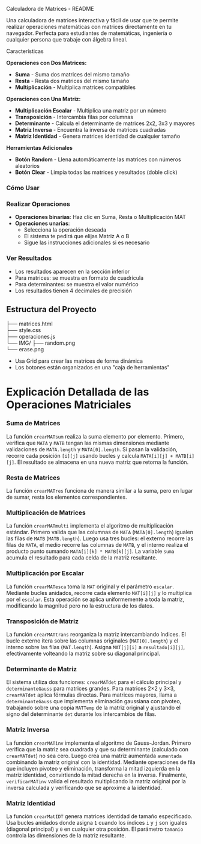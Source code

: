 Calculadora de Matrices - README

Una calculadora de matrices interactiva y fácil de usar que te permite realizar operaciones matemáticas con 
matrices directamente en tu navegador. Perfecta para estudiantes de matemáticas, ingeniería o cualquier persona que trabaje con álgebra lineal.

Características

**Operaciones con Dos Matrices:**
- **Suma** - Suma dos matrices del mismo tamaño
- **Resta** - Resta dos matrices del mismo tamaño  
- **Multiplicación** - Multiplica matrices compatibles

**Operaciones con Una Matriz:**
- **Multiplicación Escalar** - Multiplica una matriz por un número
- **Transposición** - Intercambia filas por columnas
- **Determinante** - Calcula el determinante de matrices 2x2, 3x3 y mayores
- **Matriz Inversa** - Encuentra la inversa de matrices cuadradas
- **Matriz Identidad** - Genera matrices identidad de cualquier tamaño

 **Herramientas Adicionales**
-  **Botón Random** - Llena automáticamente las matrices con números aleatorios
-  **Botón Clear** - Limpia todas las matrices y resultados (doble click)

### Cómo Usar

### Realizar Operaciones
- **Operaciones binarias**: Haz clic en Suma, Resta o Multiplicación MAT
- **Operaciones unarias**: 
  - Selecciona la operación deseada
  - El sistema te pedirá que elijas Matriz A o B
  - Sigue las instrucciones adicionales si es necesario

### Ver Resultados
- Los resultados aparecen en la sección inferior
- Para matrices: se muestra en formato de cuadrícula
- Para determinantes: se muestra el valor numérico
- Los resultados tienen 4 decimales de precisión

## Estructura del Proyecto

├── matrices.html      
├── style.css          
├── operaciones.js     
└── IMG/
    ├──  random.png    
    └──  erase.png      

- Usa Grid para crear las matrices de forma dinámica
- Los botones están organizados en una "caja de herramientas"

# Explicación Detallada de las Operaciones Matriciales

### **Suma de Matrices**
La función `crearMATsum` realiza la suma elemento por elemento. Primero, verifica que `MATA` y `MATB` tengan las mismas dimensiones mediante validaciones de `MATA.length` y `MATA[0].length`. Si pasan la validación, recorre cada posición `[i][j]` usando bucles y calcula `MATA[i][j] + MATB[i][j]`. El resultado se almacena en una nueva matriz que retorna la función.

### **Resta de Matrices**  
La función `crearMATres` funciona de manera similar a la suma, pero en lugar de sumar, resta los elementos correspondientes.

### **Multiplicación de Matrices**
La función `crearMATmulti` implementa el algoritmo de multiplicación estándar. Primero valida que las columnas de `MATA` (`MATA[0].length`) igualen las filas de `MATB` (`MATB.length`). Luego usa tres bucles: el externo recorre las filas de `MATA`, el medio recorre las columnas de `MATB`, y el interno realiza el producto punto sumando `MATA[i][k] * MATB[k][j]`. La variable `suma` acumula el resultado para cada celda de la matriz resultante.

### **Multiplicación por Escalar**
La función `crearMATesca` toma la `MAT` original y el parámetro `escalar`. Mediante bucles anidados, recorre cada elemento `MAT[i][j]` y lo multiplica por el `escalar`. Esta operación se aplica uniformemente a toda la matriz, modificando la magnitud pero no la estructura de los datos.

### **Transposición de Matriz**
La función `crearMATtrans` reorganiza la matriz intercambiando índices. El bucle externo itera sobre las columnas originales (`MAT[0].length`) y el interno sobre las filas (`MAT.length`). Asigna `MAT[j][i]` a `resultado[i][j]`, efectivamente volteando la matriz sobre su diagonal principal.

### **Determinante de Matriz**
El sistema utiliza dos funciones: `crearMATdet` para el cálculo principal y `determinanteGauss` para matrices grandes. Para matrices 2×2 y 3×3, `crearMATdet` aplica fórmulas directas. Para matrices mayores, llama a `determinanteGauss` que implementa eliminación gaussiana con pivoteo, trabajando sobre una copia `MATTemp` de la matriz original y ajustando el signo del determinante `det` durante los intercambios de filas.

### **Matriz Inversa**
La función `crearMATinv` implementa el algoritmo de Gauss-Jordan. Primero verifica que la matriz sea cuadrada y que su determinante (calculado con `crearMATdet`) no sea cero. Luego crea una matriz aumentada `aumentada` combinando la matriz original con la identidad. Mediante operaciones de fila que incluyen pivoteo y eliminación, transforma la mitad izquierda en la matriz identidad, convirtiendo la mitad derecha en la inversa. Finalmente, `verificarMATinv` valida el resultado multiplicando la matriz original por la inversa calculada y verificando que se aproxime a la identidad.

### **Matriz Identidad**
La función `crearMatIDT` genera matrices identidad de tamaño especificado. Usa bucles anidados donde asigna `1` cuando los índices `i` y `j` son iguales (diagonal principal) y `0` en cualquier otra posición. El parámetro `tamanio` controla las dimensiones de la matriz resultante.

